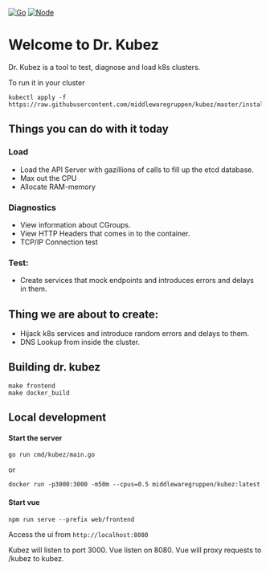 [![Go](https://github.com/middlewaregruppen/kubez/actions/workflows/go.yaml/badge.svg)](https://github.com/middlewaregruppen/kubez/actions/workflows/go.yaml) [![Node](https://github.com/middlewaregruppen/kubez/actions/workflows/node.yaml/badge.svg)](https://github.com/middlewaregruppen/kubez/actions/workflows/node.yaml)

# Welcome to Dr. Kubez

Dr. Kubez is a tool to test, diagnose and load k8s clusters.

To run it in your cluster

``` 
kubectl apply -f https://raw.githubusercontent.com/middlewaregruppen/kubez/master/install.yaml
```

##  Things you can do with it today

### Load
- Load the API Server with gazillions of calls to fill up the etcd database.
- Max out the CPU
- Allocate RAM-memory 

### Diagnostics
- View information about CGroups.
- View HTTP Headers that comes in to the container.
- TCP/IP Connection test

### Test:
- Create services that mock endpoints and introduces errors and delays in them.

## Thing we are about to create:
- Hijack k8s services and introduce random errors and delays to them. 
- DNS Lookup from inside the cluster.

## Building dr. kubez
```
make frontend
make docker_build
```

## Local development
#### Start the server 
`go run cmd/kubez/main.go`
 
 or 

`docker run -p3000:3000 -m50m --cpus=0.5 middlewaregruppen/kubez:latest`

#### Start vue 

`npm run serve --prefix web/frontend`

Access the ui from `http://localhost:8080`

Kubez will listen to port 3000. Vue listen on 8080. Vue will proxy requests to /kubez to kubez.





